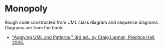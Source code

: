 # Monopoly

Rough code constructed from UML class diagram and sequence diagrams.
Diagrams are from the book:
- ["Applying UML and Patterns," 3rd ed., by Craig Larman, Prentice Hall, 2005.](https://www.craiglarman.com/wiki/index.php?title=Book_Applying_UML_and_Patterns)






